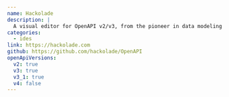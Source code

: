 ```yaml
---
name: Hackolade
description: |
  A visual editor for OpenAPI v2/v3, from the pioneer in data modeling for NoSQL databases.
categories:
  - ides
link: https://hackolade.com
github: https://github.com/hackolade/OpenAPI
openApiVersions:
  v2: true
  v3: true
  v3_1: true
  v4: false
---
```

